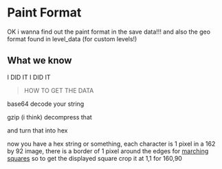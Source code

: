 # Paint Format

OK i wanna find out the paint format in the save data!!!
and also the geo format found in level_data (for custom levels!)

## What we know

I DID IT I DID IT

> HOW TO GET THE DATA

base64 decode your string

gzip (i think) decompress that

and turn that into hex

now you have a hex string or something, each character is 1 pixel in a 162 by 92 image, there is a border of 1 pixel around the edges for [marching squares](https://www.yoyogames.com/en/blog/how-painting-works-in-chicory-a-colorful-tale) so to get the displayed square crop it at 1,1 for 160,90 